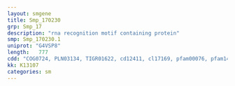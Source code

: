 ```yaml
---
layout: smgene
title: Smp_170230
grp: Smp_17
description: "rna recognition motif containing protein"
smp: Smp_170230.1
uniprot: "G4VSP8"
length:   777
cdd: "COG0724, PLN03134, TIGR01622, cd12411, cl17169, pfam00076, pfam14259, smart00360"
kk: K13107
categories: sm
---
```

